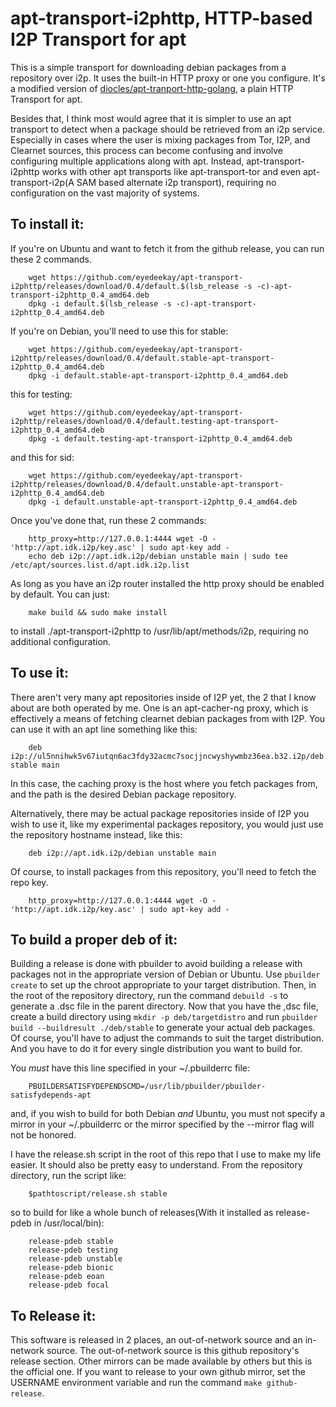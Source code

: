 apt-transport-i2phttp, HTTP-based I2P Transport for apt
=======================================================

This is a simple transport for downloading debian packages from a repository
over i2p. It uses the built-in HTTP proxy or one you configure. It's a
modified version of [diocles/apt-tranport-http-golang](https://github.com/diocles/apt-transport-http-golang),
a plain HTTP Transport for apt.

Besides that, I think most would agree that it is simpler to use an apt
transport to detect when a package should be retrieved from an i2p service.
Especially in cases where the user is mixing packages from Tor, I2P, and
Clearnet sources, this process can become confusing and involve configuring
multiple applications along with apt. Instead, apt-transport-i2phttp works with
other apt transports like apt-transport-tor and even apt-transport-i2p(A SAM
based alternate i2p transport), requiring no configuration on the vast majority
of systems.

To install it:
--------------

If you're on Ubuntu and want to fetch it from the github release, you can run
these 2 commands.

		wget https://github.com/eyedeekay/apt-transport-i2phttp/releases/download/0.4/default.$(lsb_release -s -c)-apt-transport-i2phttp_0.4_amd64.deb
		dpkg -i default.$(lsb_release -s -c)-apt-transport-i2phttp_0.4_amd64.deb

If you're on Debian, you'll need to use this for stable:

		wget https://github.com/eyedeekay/apt-transport-i2phttp/releases/download/0.4/default.stable-apt-transport-i2phttp_0.4_amd64.deb
		dpkg -i default.stable-apt-transport-i2phttp_0.4_amd64.deb

this for testing:

		wget https://github.com/eyedeekay/apt-transport-i2phttp/releases/download/0.4/default.testing-apt-transport-i2phttp_0.4_amd64.deb
		dpkg -i default.testing-apt-transport-i2phttp_0.4_amd64.deb

and this for sid:

		wget https://github.com/eyedeekay/apt-transport-i2phttp/releases/download/0.4/default.unstable-apt-transport-i2phttp_0.4_amd64.deb
		dpkg -i default.unstable-apt-transport-i2phttp_0.4_amd64.deb

Once you've done that, run these 2 commands:

		http_proxy=http://127.0.0.1:4444 wget -O - 'http://apt.idk.i2p/key.asc' | sudo apt-key add - 
		echo deb i2p://apt.idk.i2p/debian unstable main | sudo tee /etc/apt/sources.list.d/apt.idk.i2p.list

As long as you have an i2p router installed the http proxy should be enabled
by default. You can just:

        make build && sudo make install

to install ./apt-transport-i2phttp to /usr/lib/apt/methods/i2p, requiring no
additional configuration.

To use it:
----------

There aren't very many apt repositories inside of I2P yet, the 2 that I know
about are both operated by me. One is an apt-cacher-ng proxy, which is effectively
a means of fetching clearnet debian packages from with I2P. You can use it with an
apt line something like this:

		deb i2p://ul5nnihwk5v67iutqn6ac3fdy32acmc7socjjncwyshywmbz36ea.b32.i2p/deb.debian.org/debian stable main

In this case, the caching proxy is the host where you fetch packages from, and
the path is the desired Debian package repository.

Alternatively, there may be actual package repositories inside of I2P you wish to
use it, like my experimental packages repository, you would just use the repository
hostname instead, like this:

		deb i2p://apt.idk.i2p/debian unstable main

Of course, to install packages from this repository, you'll need to fetch the repo
key.

        http_proxy=http://127.0.0.1:4444 wget -O - 'http://apt.idk.i2p/key.asc' | sudo apt-key add - 

To build a proper deb of it:
----------------------------

Building a release is done with pbuilder to avoid building a release with
packages not in the appropriate version of Debian or Ubuntu. Use 
```pbuilder create``` to set up the chroot appropriate to your target
distribution. Then, in the root of the repository directory, run the command
```debuild -s``` to generate a .dsc file in the parent directory. Now that you
have the ,dsc file, create a build directory using ```mkdir -p deb/targetdistro``` 
and run ```pbuilder build --buildresult ./deb/stable``` to generate your actual
deb packages. Of course, you'll have to adjust the commands to suit the target
distribution. And you have to do it for every single distribution you want to
build for.

You *must* have this line specified in your ~/.pbuilderrc file:

		PBUILDERSATISFYDEPENDSCMD=/usr/lib/pbuilder/pbuilder-satisfydepends-apt

and, if you wish to build for both Debian *and* Ubuntu, you must not specify a
mirror in your ~/.pbuilderrc or the mirror specified by the --mirror flag will
not be honored.

I have the release.sh script in the root of this repo
that I use to make my life easier. It should also be pretty easy to understand.
From the repository directory, run the script like:

        $pathtoscript/release.sh stable

so to build for like a whole bunch of releases(With it installed as release-pdeb
in /usr/local/bin):

        release-pdeb stable
        release-pdeb testing
        release-pdeb unstable
        release-pdeb bionic
        release-pdeb eoan
        release-pdeb focal


To Release it:
--------------

This software is released in 2 places, an out-of-network source and an in-network
source. The out-of-network source is this github repository's release section.
Other mirrors can be made available by others but this is the official one. If you
want to release to your own github mirror, set the USERNAME environment variable
and run the command ```make github-release```.


